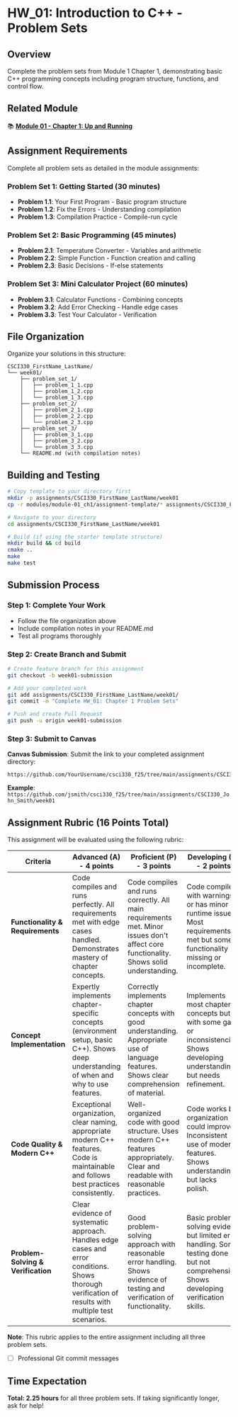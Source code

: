 # HW_01: Introduction to C++ - Problem Sets

## Overview
Complete the problem sets from Module 1 Chapter 1, demonstrating basic C++ programming concepts including program structure, functions, and control flow.

## Related Module
📚 **[Module 01 - Chapter 1: Up and Running](../)**

## Assignment Requirements
Complete all problem sets as detailed in the module assignments:

### Problem Set 1: Getting Started (30 minutes)
- **Problem 1.1**: Your First Program - Basic program structure
- **Problem 1.2**: Fix the Errors - Understanding compilation
- **Problem 1.3**: Compilation Practice - Compile-run cycle

### Problem Set 2: Basic Programming (45 minutes)  
- **Problem 2.1**: Temperature Converter - Variables and arithmetic
- **Problem 2.2**: Simple Function - Function creation and calling
- **Problem 2.3**: Basic Decisions - If-else statements

### Problem Set 3: Mini Calculator Project (60 minutes)
- **Problem 3.1**: Calculator Functions - Combining concepts
- **Problem 3.2**: Add Error Checking - Handle edge cases  
- **Problem 3.3**: Test Your Calculator - Verification

## File Organization
Organize your solutions in this structure:
```
CSCI330_FirstName_LastName/
└── week01/
    ├── problem_set_1/
    │   ├── problem_1_1.cpp
    │   ├── problem_1_2.cpp
    │   └── problem_1_3.cpp
    ├── problem_set_2/
    │   ├── problem_2_1.cpp
    │   ├── problem_2_2.cpp
    │   └── problem_2_3.cpp
    ├── problem_set_3/
    │   ├── problem_3_1.cpp
    │   ├── problem_3_2.cpp
    │   └── problem_3_3.cpp
    └── README.md (with compilation notes)
```

## Building and Testing
```bash
# Copy template to your directory first
mkdir -p assignments/CSCI330_FirstName_LastName/week01
cp -r modules/module-01_ch1/assignment-template/* assignments/CSCI330_FirstName_LastName/week01/

# Navigate to your directory
cd assignments/CSCI330_FirstName_LastName/week01

# Build (if using the starter template structure)
mkdir build && cd build
cmake ..
make
make test
```

## Submission Process

### Step 1: Complete Your Work
- Follow the file organization above
- Include compilation notes in your README.md
- Test all programs thoroughly

### Step 2: Create Branch and Submit
```bash
# Create feature branch for this assignment
git checkout -b week01-submission

# Add your completed work
git add assignments/CSCI330_FirstName_LastName/week01/
git commit -m "Complete HW_01: Chapter 1 Problem Sets"

# Push and create Pull Request
git push -u origin week01-submission
```

### Step 3: Submit to Canvas
**Canvas Submission**: Submit the link to your completed assignment directory:
```
https://github.com/YourUsername/csci330_f25/tree/main/assignments/CSCI330_FirstName_LastName/week01
```

**Example**: `https://github.com/jsmith/csci330_f25/tree/main/assignments/CSCI330_John_Smith/week01`

## Assignment Rubric (16 Points Total)

This assignment will be evaluated using the following rubric:

| Criteria | Advanced (A) - 4 points | Proficient (P) - 3 points | Developing (D) - 2 points | Incomplete (I) - 1 point |
|----------|-------------------------|---------------------------|--------------------------|-------------------------|
| **Functionality & Requirements** | Code compiles and runs perfectly. All requirements met with edge cases handled. Demonstrates mastery of chapter concepts. | Code compiles and runs correctly. All main requirements met. Minor issues don't affect core functionality. Shows solid understanding. | Code compiles with warnings or has minor runtime issues. Most requirements met but some functionality missing or incomplete. | Code doesn't compile or has major functionality problems. Key requirements not met. Limited understanding evident. |
| **Concept Implementation** | Expertly implements chapter-specific concepts (environment setup, basic C++). Shows deep understanding of when and why to use features. | Correctly implements chapter concepts with good understanding. Appropriate use of language features. Shows clear comprehension of material. | Implements most chapter concepts but with some gaps or inconsistencies. Shows developing understanding but needs refinement. | Limited or incorrect implementation of chapter concepts. Doesn't demonstrate understanding of core material. |
| **Code Quality & Modern C++** | Exceptional organization, clear naming, appropriate modern C++ features. Code is maintainable and follows best practices consistently. | Well-organized code with good structure. Uses modern C++ features appropriately. Clear and readable with reasonable practices. | Code works but organization could improve. Inconsistent use of modern features. Shows understanding but lacks polish. | Poor organization, minimal use of modern C++ features. Difficult to read and understand. Basic functionality only. |
| **Problem-Solving & Verification** | Clear evidence of systematic approach. Handles edge cases and error conditions. Shows thorough verification of results with multiple test scenarios. | Good problem-solving approach with reasonable error handling. Shows evidence of testing and verification of functionality. | Basic problem-solving evident but limited error handling. Some testing done but not comprehensive. Shows developing verification skills. | Little evidence of systematic approach. Minimal error handling or testing. No clear verification strategy demonstrated. |

**Note**: This rubric applies to the entire assignment including all three problem sets.
- [ ] Professional Git commit messages

## Time Expectation
**Total: 2.25 hours** for all three problem sets. If taking significantly longer, ask for help!